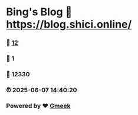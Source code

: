 # Bing's Blog :link: https://blog.shici.online/ 
### :page_facing_up: [12](https://blog.shici.online//tag.html) 
### :speech_balloon: 1 
### :hibiscus: 12330 
### :alarm_clock: 2025-06-07 14:40:20 
### Powered by :heart: [Gmeek](https://github.com/Meekdai/Gmeek)
